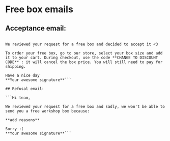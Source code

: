 # Free box emails

## Acceptance email:

```Hi team,

We reviewed your request for a free box and decided to accept it <3

To order your free box, go to our store, select your box size and add it to your cart. During checkout, use the code **CHANGE TO DISCOUNT CODE** : it will cancel the box price. You will still need to pay for shipping.

Have a nice day
**Your awesome signature**```

## Refusal email:

```Hi team,

We reviewed your request for a free box and sadly, we won't be able to send you a free workshop box because:

**add reasons**

Sorry :(
**Your awesome signature**```
